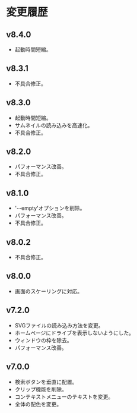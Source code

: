 # 変更履歴

## v8.4.0
* 起動時間短縮。

## v8.3.1
* 不具合修正。

## v8.3.0
* 起動時間短縮。
* サムネイルの読み込みを高速化。
* 不具合修正。

## v8.2.0
* パフォーマンス改善。
* 不具合修正。

## v8.1.0
* '--empty'オプションを削除。
* パフォーマンス改善。
* 不具合修正。

## v8.0.2
* 不具合修正。

## v8.0.0
* 画面のスケーリングに対応。

## v7.2.0
* SVGファイルの読み込み方法を変更。
* ホームページにドライブを表示しないようにした。
* ウィンドウの枠を除去。
* パフォーマンス改善。

## v7.0.0
* 検索ボタンを垂直に配置。
* クリップ機能を削除。
* コンテキストメニューのテキストを変更。
* 全体の配色を変更。
